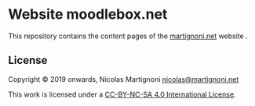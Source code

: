 # Website moodlebox.net

<!-- [![Build Status](https://travis-ci.org/moodlebox/moodlebox.net.svg?branch=master)](https://travis-ci.org/moodlebox/moodlebox.net/) -->

This repository contains the content pages of the [martignoni.net][blog] website .

## License

Copyright © 2019 onwards, Nicolas Martignoni <nicolas@martignoni.net>

This work is licensed under a [CC-BY-NC-SA 4.0 International License][cc].

  [blog]: https://martignoni.net
  [cc]: http://creativecommons.org/licenses/by-nc-sa/4.0/
